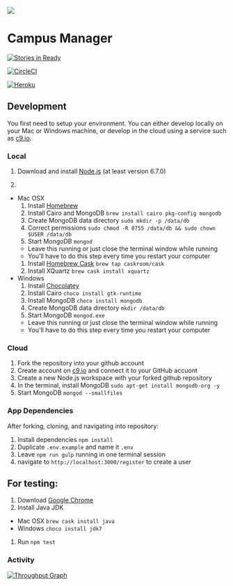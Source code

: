 ![](http://static1.squarespace.com/static/538f3fcde4b05c5fecc7a40e/t/538f48a4e4b00d94e8c253b3/1453396632576/?format=400w)

# Campus Manager
[![Stories in Ready](https://badge.waffle.io/AustinCodingAcademy/aca-campus.png?label=ready&title=Ready)](http://waffle.io/AustinCodingAcademy/aca-campus)

[![CircleCI](https://circleci.com/gh/AustinCodingAcademy/aca-campus/tree/master.svg?style=svg)](https://circleci.com/gh/AustinCodingAcademy/aca-campus/tree/master)

[![Heroku](https://heroku-badge.herokuapp.com/?app=aca-campus)](http://aca-campus.herokuapp.com)

## Development
You first need to setup your environment. You can either develop locally on your Mac or Windows machine, or develop in the cloud using a service such as [c9.io](https://c9.io/).

### Local
1. Download and install [Node.js](https://nodejs.org/en/) (at least version 6.7.0)

2.
  * Mac OSX
    1. Install [Homebrew](http://brew.sh/)
    1. Install Cairo and MongoDB `brew install cairo pkg-config mongodb`
    1. Create MongoDB data directory `sudo mkdir -p /data/db`
    1. Correct permissions `sudo chmod -R 0755 /data/db && sudo chown $USER /data/db`
    1. Start MongoDB `mongod`
      * Leave this running or just close the terminal window while running
      * You'll have to do this step every time you restart your computer
    1. Install [Homebrew Cask](https://caskroom.github.io/) `brew tap caskroom/cask`
    1. Install XQuartz `brew cask install xquartz`
  * Windows
    1. Install [Chocolatey](https://chocolatey.org/install)
    1. Install Cairo `choco install gtk-runtime`
    1. Install MongoDB `choco install mongodb`
    1. Create MongoDB data directory `mkdir /data/db`
    1. Start MongoDB `mongod.exe`
      * Leave this running or just close the terminal window while running
      * You'll have to do this step every time you restart your computer

### Cloud
1. Fork the repository into your github account
1. Create account on [c9.io](https://c9.io/) and connect it to your GitHub accuont
1. Create a new Node.js workspace with your forked github repository
1. In the terminal, install MongoDB `sudo apt-get install mongodb-org -y`
1. Start MongoDB `mongod --smallfiles`


### App Dependencies
After forking, cloning, and navigating into repository:

1. Install dependencies `npm install`
1. Duplicate `.env.example` and name it `.env`
1. Leave `npm run gulp` running in one terminal session
1. navigate to `http://localhost:3000/register` to create a user

## For testing:

1. Download [Google Chrome](https://www.google.com/chrome/browser/desktop/index.html)
1. Install Java JDK
  * Mac OSX `brew cask install java`
  * Windows `choco install jdk7`
1. Run `npm test`

### Activity
[![Throughput Graph](https://graphs.waffle.io/AustinCodingAcademy/aca-campus/throughput.svg)](https://waffle.io/AustinCodingAcademy/aca-campus/metrics/throughput)
